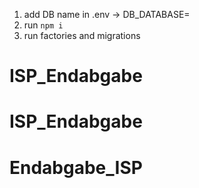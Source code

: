 1. add DB name in .env -> DB_DATABASE=
2. run `npm i`
3. run factories and migrations


# ISP_Endabgabe
# ISP_Endabgabe
# Endabgabe_ISP
